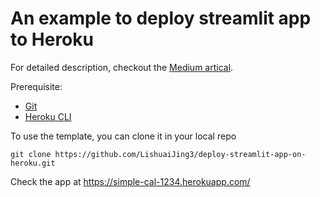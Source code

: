 # An example to deploy streamlit app to Heroku

For detailed description, checkout the [Medium artical](https://medium.com/@lishuai.jing/deploy-streamlit-app-to-heroku-4e42ab198702).

Prerequisite:

- [Git](https://git-scm.com/book/en/v2/Getting-Started-Installing-Git)
- [Heroku CLI](https://devcenter.heroku.com/articles/heroku-cli#install-the-heroku-cli)

To use the template, you can clone it in your local repo

`git clone https://github.com/LishuaiJing3/deploy-streamlit-app-on-heroku.git`

Check the app at
https://simple-cal-1234.herokuapp.com/
